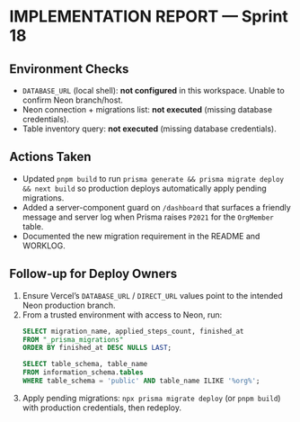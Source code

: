 # IMPLEMENTATION REPORT — Sprint 18

## Environment Checks
- `DATABASE_URL` (local shell): **not configured** in this workspace. Unable to confirm Neon branch/host.
- Neon connection + migrations list: **not executed** (missing database credentials).
- Table inventory query: **not executed** (missing database credentials).

## Actions Taken
- Updated `pnpm build` to run `prisma generate && prisma migrate deploy && next build` so production deploys automatically apply pending migrations.
- Added a server-component guard on `/dashboard` that surfaces a friendly message and server log when Prisma raises `P2021` for the `OrgMember` table.
- Documented the new migration requirement in the README and WORKLOG.

## Follow-up for Deploy Owners
1. Ensure Vercel’s `DATABASE_URL` / `DIRECT_URL` values point to the intended Neon production branch.
2. From a trusted environment with access to Neon, run:
   ```sql
   SELECT migration_name, applied_steps_count, finished_at
   FROM "_prisma_migrations"
   ORDER BY finished_at DESC NULLS LAST;
   ```
   ```sql
   SELECT table_schema, table_name
   FROM information_schema.tables
   WHERE table_schema = 'public' AND table_name ILIKE '%org%';
   ```
3. Apply pending migrations: `npx prisma migrate deploy` (or `pnpm build`) with production credentials, then redeploy.
